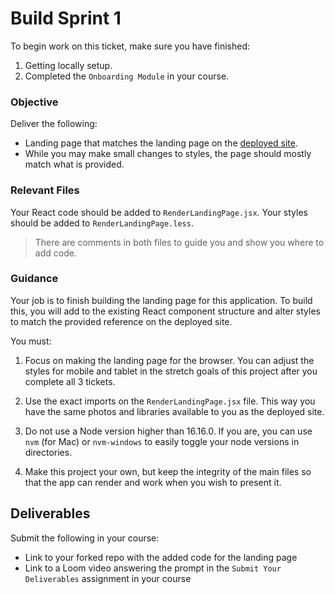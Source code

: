 # Build Sprint 1

To begin work on this ticket, make sure you have finished: 
1. Getting locally setup. 
2. Completed the `Onboarding Module` in your course. 

### Objective

Deliver the following: 

- Landing page that matches the landing page on the [deployed site](https://asylum-rg-fe.vercel.app/). 
- While you may make small changes to styles, the page should mostly match what is provided. 

### Relevant Files

Your React code should be added to `RenderLandingPage.jsx`. 
Your styles should be added to `RenderLandingPage.less`.

> There are comments in both files to guide you and show you where to add code. 

### Guidance

Your job is to finish building the landing page for this application. To build this, you will add to the existing React component structure and alter styles to match the provided reference on the deployed site. 

You must: 

1. Focus on making the landing page for the browser. You can adjust the styles for mobile and tablet in the stretch goals of this project after you complete all 3 tickets.

2. Use the exact imports on the `RenderLandingPage.jsx` file. This way you have the same photos and libraries available to you as the deployed site. 

3. Do not use a Node version higher than 16.16.0. If you are, you can use `nvm` (for Mac) or `nvm-windows` to easily toggle your node versions in directories. 

4. Make this project your own, but keep the integrity of the main files so that the app can render and work when you wish to present it. 

## Deliverables 

Submit the following in your course: 

- Link to your forked repo with the added code for the landing page
- Link to a Loom video answering the prompt in the `Submit Your Deliverables` assignment in your course

